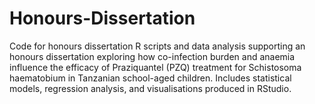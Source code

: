 # Honours-Dissertation
Code for honours dissertation 
R scripts and data analysis supporting an honours dissertation exploring how co-infection burden and anaemia influence the efficacy of Praziquantel (PZQ) treatment for Schistosoma haematobium in Tanzanian school-aged children. Includes statistical models, regression analysis, and visualisations produced in RStudio.

